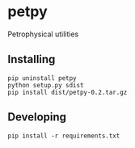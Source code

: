 # petpy

Petrophysical utilities

## Installing

    pip uninstall petpy
    python setup.py sdist
    pip install dist/petpy-0.2.tar.gz

## Developing

    pip install -r requirements.txt
